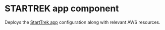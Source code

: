 # STARTREK app component

Deploys the [StartTrek app](https://github.com/sebolabs/eks-terraform-argocd-k8s/startrek) configuration along with relevant AWS resources.
